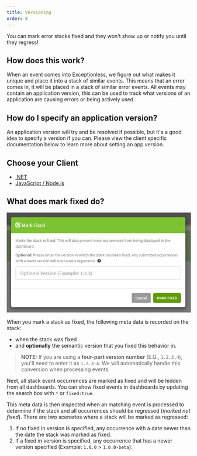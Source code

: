 ```yaml
---
title: Versioning
order: 8
---
```

You can mark error stacks fixed and they won't show up or notify you until they regress!

## How does this work?

When an event comes into Exceptionless, we figure out what makes it unique and place it into a stack of similar events. This means that an error comes in, it will be placed in a stack of similar error events. All events may contain an application version, this can be used to track what versions of an application are causing errors or being actively used.

## How do I specify an application version?

An application version will try and be resolved if possible, but it's a good idea to specify a version if you can. Please view the client specific documentation below to learn more about setting an app version.

## Choose your Client

* [.NET](clients/dotnet/client-configuration.md)
* [JavaScript / Node.js](clients/javascript/client-configuration.md)

## What does mark fixed do?

![Exceptionless Mark Fixed](img/versioning.png)

When you mark a stack as fixed, the following meta data is recorded on the stack:

* when the stack was fixed
* and **optionally** the semantic version that you fixed this behavior in.

> **NOTE:** If you are using a **four-part version number** (E.G., `1.2.3.4`), you'll need to enter it as `1.2.3-4`. We will automatically handle this conversion when processing events.

Next, all stack event occurrences are marked as fixed and will be hidden from all dashboards. You can show fixed events in dashboards by updating the search box with `*` or `fixed:true`.

This meta data is then inspected when an matching event is processed to determine if the stack and all occurrences should be regressed (_marked not fixed_). There are two scenarios where a stack will be marked as regressed:

1. If no fixed in version is specified, any occurrence with a date newer than the date the stack was marked as fixed.
2. If a fixed in version is specified, any occurrence that has a newer version specified (Example: `1.0.0` > `1.0.0-beta`).
